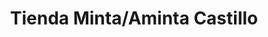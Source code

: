 ---
title: "Tienda Minta/Aminta Castillo"
url: /santa-maria/tienda-minta-aminta-castillo/
shop: Supermarkt
---